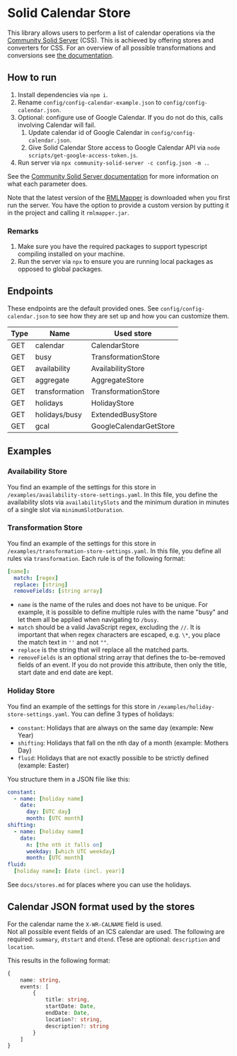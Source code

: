 # Solid Calendar Store

This library allows users to perform a list of calendar operations via the [Community Solid Server](https://github.com/solid/community-server) (CSS).
This is achieved by offering stores and converters for CSS.
For an overview of all possible transformations and 
conversions see [the documentation](docs).

## How to run

1. Install dependencies via `npm i`.
2. Rename `config/config-calendar-example.json` to `config/config-calendar.json`.
3. Optional: configure use of Google Calendar. If you do not do this, calls involving Calendar will fail.
   1. Update calendar id of Google Calendar in `config/config-calendar.json`.
   2. Give Solid Calendar Store access to Google Calendar API via `node scripts/get-google-access-token.js`. 
4. Run server via `npx community-solid-server -c config.json -m .`.

See the [Community Solid Server documentation](https://github.com/solid/community-server#configuring-the-server) 
for more information on what each parameter does.

Note that the latest version of the [RMLMapper](https://github.com/RMLio/rmlmapper-java/) is downloaded when you first run the server.
You have the option to provide a custom version by putting it in the project and calling it `rmlmapper.jar`.

### Remarks

1. Make sure you have the required packages to support typescript compiling installed on your machine.
2. Run the server via `npx` to ensure you are running local packages as opposed to global packages.

## Endpoints

These endpoints are the default provided ones.
See `config/config-calendar.json` to see how they are set up and 
how you can customize them.

| Type | Name           | Used store          |
| ---- | -------------- | ------------------- |
| GET  | calendar       | CalendarStore       |
| GET  | busy           | TransformationStore |
| GET  | availability   | AvailabilityStore   |
| GET  | aggregate      | AggregateStore      |
| GET  | transformation | TransformationStore |
| GET  | holidays       | HolidayStore        |
| GET  | holidays/busy  | ExtendedBusyStore   |
| GET  | gcal           | GoogleCalendarGetStore |

## Examples

### Availability Store

You find an example of the settings for this store in `/examples/availability-store-settings.yaml`. 
In this file, you define the availability slots via `availabilitySlots` 
and the minimum duration in minutes of a single slot via `minimumSlotDuration`.

### Transformation Store

You find an example of the settings for this store in `/examples/transformation-store-settings.yaml`.
In this file, you define all rules via `transformation`. 
Each rule is of the following format:

```yaml
[name]:
  match: [regex]
  replace: [string]
  removeFields: [string array]
```

- `name` is the name of the rules and does not have to be unique.
For example, it is possible to define multiple rules with the name "busy" and let them all be applied when navigating to `/busy`.
- `match` should be a valid JavaScript regex, excluding the `//`. 
It is important that when regex characters are escaped, e.g. `\*`, you place the match text in `''` and not `""`.
- `replace` is the string that will replace all the matched parts. 
- `removeFields` is an optional string array that defines the to-be-removed fields of an event. 
  If you do not provide this attribute, then only the title, start date and end date are kept.

### Holiday Store

You find an example of the settings for this store in `/examples/holiday-store-settings.yaml`.
You can define 3 types of holidays:

- `constant`: Holidays that are always on the same day (example: New Year)
- `shifting`: Holidays that fall on the nth day of a month (example: Mothers Day)
- `fluid`: Holidays that are not exactly possible to be strictly defined (example: Easter)

You structure them in a JSON file like this:

```yaml
constant:
  - name: [holiday name]
    date:
      day: [UTC day]
      month: [UTC month]
shifting:
  - name: [holiday name]
    date:
      n: [the nth it falls on]
      weekday: [which UTC weekday]
      month: [UTC month]
fluid:
  [holiday name]: [date (incl. year)]
```

See `docs/stores.md` for places where you can use the holidays.

## Calendar JSON format used by the stores

For the calendar name the `X-WR-CALNAME` field is used.  
Not all possible event fields of an ICS calendar are used. 
The following are required: `summary`, `dtstart` and `dtend`.
tTese are optional: `description` and `location`.

This results in the following format:

```ts
{
    name: string,
    events: [
        {
            title: string,
            startDate: Date,
            endDate: Date,
            location?: string,
            description?: string
        }
    ]
}
```
